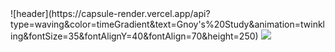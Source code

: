 <a align="right">
  ![header](https://capsule-render.vercel.app/api?type=waving&color=timeGradient&text=Gnoy's%20Study&animation=twinkling&fontSize=35&fontAlignY=40&fontAlign=70&height=250)
</a>
<img src="https://img.shields.io/badge/react-20232a.svg?style=for-the-badge&logo=react&logoColor=61DAFB"/>
